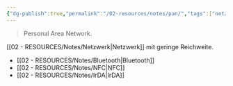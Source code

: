 ```yaml
---
{"dg-publish":true,"permalink":"/02-resources/notes/pan/","tags":["netzwerk/wireless","netzwerk"],"noteIcon":"","updated":"2025-07-12T13:31:41.307+02:00"}
---
```


> Personal Area Network.

[[02 - RESOURCES/Notes/Netzwerk\|Netzwerk]] mit geringe Reichweite.
- [[02 - RESOURCES/Notes/Bluetooth\|Bluetooth]]
- [[02 - RESOURCES/Notes/NFC\|NFC]]
- [[02 - RESOURCES/Notes/IrDA\|IrDA]]